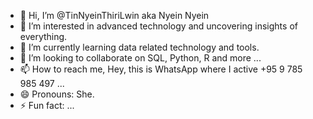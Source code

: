 - 👋 Hi, I’m @TinNyeinThiriLwin aka Nyein Nyein
- 👀 I’m interested in advanced technology and uncovering insights of everything.
- 🌱 I’m currently learning data related technology and tools.
- 💞️ I’m looking to collaborate on SQL, Python, R and more ...
- 📫 How to reach me, Hey, this is WhatsApp where I active +95 9 785 985 497 ...
- 😄 Pronouns: She.
- ⚡ Fun fact: ...

<!---
TinNyeinThiriLwin/TinNyeinThiriLwin is a ✨ special ✨ repository because its `README.md` (this file) appears on your GitHub profile.
You can click the Preview link to take a look at your changes.
--->

